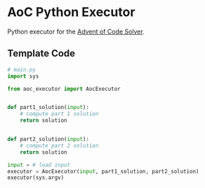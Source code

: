 # AoC Python Executor

Python executor for the [Advent of Code Solver](https://github.com/tcollier/aoc_solver).

## Template Code

```python
# main.py
import sys

from aoc_executor import AocExecutor


def part1_solution(input):
    # compute part 1 solution
    return solution


def part2_solution(input):
    # compute part 2 solution
    return solution

input = # load input
executor = AocExecutor(input, part1_solution, part2_solution)
executor(sys.argv)
```
